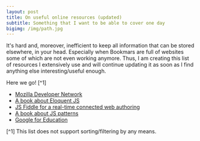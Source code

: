 ```yaml
---
layout: post
title: On useful online resources (updated)
subtitle: Something that I want to be able to cover one day
bigimg: /img/path.jpg
---
```


It's hard and, moreover, inefficient to keep all information that can be stored elsewhere, in your head. Especially when Bookmars are full of websites some of which are not even working anymore. Thus, I am creating this list of resources I extensively use and will continue updating it as soon as I find anything else interesting/useful enough.

Here we go! [^1]

* [Mozilla Developer Network](https://developer.mozilla.org/en-US/)
* [A book about Eloquent JS](http://eloquentjavascript.net/)
* [JS Fiddle for a real-time connected web authoring](https://jsfiddle.net/)
* [A book about JS patterns](https://addyosmani.com/resources/essentialjsdesignpatterns/book/)
* [Google for Education](https://developers.google.com/edu/)

[^1] This list does not support sorting/filtering by any means.
